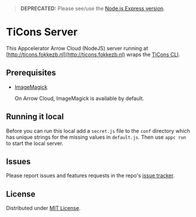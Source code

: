 > **DEPRECATED:** Please see/use the [Node.js Express version](https://github.com/FokkeZB/TiCons-Server).

# TiCons Server

This Appcelerator Arrow Cloud (NodeJS) server running at [http://ticons.fokkezb.nl](http://ticons.fokkezb.nl) wraps the [TiCons CLI](https://www.npmjs.com/package/ticons).

## Prerequisites

* [ImageMagick](http://www.imagemagick.org/script/binary-releases.php)

  On Arrow Cloud, ImageMagick is available by default.

## Running it local

Before you can run this local add a `secret.js` file to the `conf` directory which has unique strings for the missing values in `default.js`. Then use `appc run` to start the local server.

## Issues

Please report issues and features requests in the repo's [issue tracker](https://github.com/fokkezb/ticons-server/issues).

## License

Distributed under [MIT License](LICENSE).
